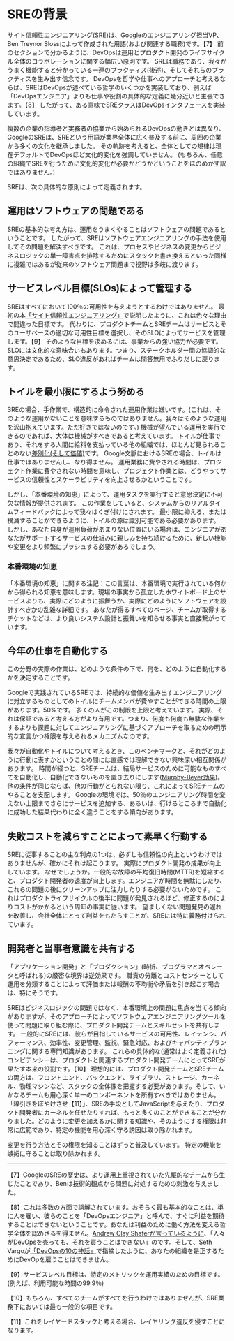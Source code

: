 # SREの背景

サイト信頼性エンジニアリング(SRE)は、Googleのエンジニアリング担当VP、Ben Treynor Slossによって作成された用語(および関連する職務)です。【7】
前のセクションで分かるように、DevOpsは運用とプロダクト開発のライフサイクル全体のコラボレーションに関する幅広い原則です。
SREは職務であり、我々がうまく機能すると分かっている一連のプラクティス(後述)、そしてそれらのプラクティスを生み出す信念です。
DevOpsを哲学や仕事へのアプローチと考えるならば、SREはDevOpsが述べている哲学のいくつかを実装しており、例えば 「DevOpsエンジニア」よりも仕事や役割の具体的な定義に幾分近いと主張できます。【8】
したがって、ある意味でSREクラスはDevOpsインタフェースを実装しています。

複数の企業の指導者と実務者の協業から始められるDevOpsの動きとは異なり、GoogleのSREは、SREという用語が業界全体に広く普及する前に、周囲の企業から多くの文化を継承しました。
その軌跡を考えると、全体としての規律は現在デフォルトでDevOpsほど文化的変化を強調していません。
(もちろん、任意の組織でSREを行うために文化的変化が必要かどうかということをほのめかす訳ではありません。)

SREは、次の具体的な原則によって定義されます。

## 運用はソフトウェアの問題である

SREの基本的な考え方は、運用をうまくやることはソフトウェアの問題であるということです。
したがって、SREはソフトウェアエンジニアリングの手法を使用してその問題を解決すべきです。
これは、プロセスやビジネスの変更からビジネスロジックの単一障害点を排除するためにスタックを書き換えるといった同様に複雑ではあるが従来のソフトウェア問題まで視野は多岐に渡ります。

## サービスレベル目標(SLOs)によって管理する

SREはすべてにおいて100％の可用性を与えようとするわけではありません。
最初の本[「サイト信頼性エンジニアリング」](http://bit.ly/2kIcNYM)で説明したように、これは色々な理由で間違った目標です。
代わりに、プロダクトチームとSREチームはサービスとそのユーザベースの適切な可用性目標を選択し、そのSLOによってサービスを管理します。【9】
そのような目標を決めるには、事業からの強い協力が必要です。
SLOには文化的な意味合いもあります。つまり、ステークホルダー間の協調的な意思決定であるため、SLO違反があればチームは問答無用でふりだしに戻ります。

## トイルを最小限にするよう努める

SREの場合、手作業で、構造的に命令された運用作業は嫌いです。(これは、そのような運用がないことを意味するものではありません。我々はそのような運用を沢山抱えています。ただ好きではないのです。)
機械が望んでいる運用を実行できるのであれば、大体は機械がすべきであると考えています。
トイルが仕事であり、それをする人間に給料を支払っている他の組織では、ほとんど見られることのない[差別化(そして価値)](http://bit.ly/2xvlcIa)です。
Google文脈におけるSREの場合、トイルは仕事ではありませんし、なり得ません。
運用業務に費やされる時間は、プロジェクト作業に費やされない時間を意味し、プロジェクト作業とは、どうやってサービスの信頼性とスケーラビリティを向上させるかということです。

しかし、「本番環境の知恵」によって、運用タスクを実行すると意思決定に不可欠な情報が提供されます。
この作業をしていると、システムからのリアルタイムフィードバックによって我々はくぎ付けにされます。
最小限に抑える、または撲滅することができるように、トイルの源は識別可能である必要があります。
しかし、あなた自身が運用負荷があまりない位置にいる場合は、エンジニアがあなたがサポートするサービスの仕組みに親しみを持ち続けるために、新しい機能や変更をより頻繁にプッシュする必要があるでしょう。

### 本番環境の知恵

「本番環境の知恵」に関する注記：この言葉は、本番環境で実行されている何かから得られる知恵を意味します。現場の事実から孤立したホワイトボード上のサービスよりも、実際にどのように振舞うか、実際にどのようにソフトウェアを設計すべきかの乱雑な詳細です。
あなたが得るすべてのページ、チームが取得するチケットなどは、より良いシステム設計と振舞いを知らせる事実と直接繋がっています。

## 今年の仕事を自動化する

この分野の実際の作業は、どのような条件の下で、何を、どのように自動化するかを決定することです。

Googleで実践されているSREでは、持続的な価値を生み出すエンジニアリングに対立するものとしてのトイルにチームメンバが費やすことができる時間の上限があります。50%です。
多くの人がこの制限を上限と考えています。
実際、それは保証であると考える方がより有用です。つまり、何度も何度も無駄な作業をするよりも課題に対してエンジニアリングに基づくアプローチを取るための明示的な宣言かつ権限を与えられるメカニズムなのです。

我々が自動化やトイルについて考えるとき、このベンチマークと、それがどのように行動に表すかということの間には直感では理解できない興味深い相互関係があります。
時間が経つと、SREチームは、結局サービスのために可能なものすべてを自動化し、自動化できないものを置き去りにします([Murphy-Beyer効果](http://bit.ly/2Js7hau))。
他の条件が同じならば、他の行動がとられない限り、これによってSREチームのやることを支配します。
Googleの環境では、50％のエンジニアリング時間を変えない上限までさらにサービスを追加する、あるいは、行けるところまで自動化に成功した結果代わりに全く違うことをする傾向があります。

## 失敗コストを減らすことによって素早く行動する

SREに従事することの主な利点の1つは、必ずしも信頼性の向上というわけではありませんが、確かにそれは起こります。 実際にプロダクト開発の成果が向上しています。
なぜでしょうか。一般的な故障の平均復旧時間(MTTR)を短縮すると、プロダクト開発者の速度が向上します。エンジニアが時間を無駄にしたり、これらの問題の後にクリーンアップに注力したりする必要がないためです。
これはプロダクトライフサイクルの後半に問題が発見されるほど、修正するのによりコストがかかるという周知の事実に従います。
望ましくない問題発見の遅れを改善し、会社全体にとって利益をもたらすことが、SREには特に義務付けられています。

## 開発者と当事者意識を共有する

「アプリケーション開発」と「プロダクション」(時折、プログラマとオペレータと呼ばれる)の厳密な境界は逆効果です。
職責の分離とコストセンターとして運用を分類することによって評価または報酬の不均衡や矛盾を引き起こす場合は、特にそうです。

SREはビジネスロジックの問題ではなく、本番環境上の問題に焦点を当てる傾向がありますが、そのアプローチによってソフトウェアエンジニアリングツールを使って問題に取り組む際に、プロダクト開発チームとスキルセットを共有します。
一般的にSREには、彼らが目指しているサービスの可用性、レイテンシ、パフォーマンス、効率性、変更管理、監視、緊急対応、およびキャパシティプランニングに関する専門知識があります。
これらの具体的な(通常はよく定義された)コンピテンシーは、プロダクトと関連するプロダクト開発チームにとってSREが果たす本来の役割です。【10】
理想的には、プロダクト開発チームとSREチームの両方は、フロントエンド、バックエンド、ライブラリ、ストレージ、カーネル、物理マシンなど、スタックの全体像を把握する必要があります。そして、いかなるチームも用心深く単一のコンポーネントを所有すべきではありません。
「線引きをぼやけさせ【11】」、SREの手段としてJavaScriptを与えたり、プロダクト開発者にカーネルを任せたりすれば、もっと多くのことができることが分かりました。どのように変更を加えるかに関する知識や、そのようにする権限は非常に広範であり、特定の機能を用心深く守る誘因は取り除かれます。

変更を行う方法とその権限を知ることはずっと普及しています。 特定の機能を嫉妬に守ることは取り除かれます。

----------
【7】GoogleのSREの歴史は、より運用上重視されていた先駆的なチームから生じたことであり、Benは技術的観点から問題に対処するための刺激を与えました。

【8】これは多数の方面で誤解されています。おそらく最も基本的なことは、単に人を雇い、彼らのことを「DevOpsエンジニア」と呼んで、すぐに利益を期待することはできないということです。あなたは利益のために働く方法を変える哲学全体を認めざるを得ません。[Andrew Clay Shaferが言っているように](http://bit.ly/2sy7UVI)、「人々がDevOpsを売っても、それを買うことはできない」のです。そして、Seth Vargoが[「DevOpsの10の神話」](http://bit.ly/2HcHmP1)で指摘したように、あなたの組織を是正するためにDevOpを雇うことはできません。

【9】サービスレベル目標は、特定のメトリックを運用実績のための目標です。(例えば、利用可能な時間の99.9％)

【10】もちろん、すべてのチームがすべてを行うわけではありませんが、SRE業務下においては最も一般的な項目です。

【11】これをレイヤードスタックと考える場合、レイヤリング違反を侵すことになります。

